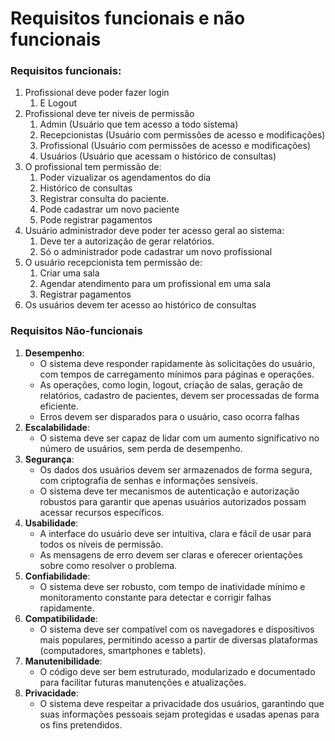 # Requisitos funcionais e não funcionais

### Requisitos funcionais:

1. Profissional deve poder fazer login
    1. E Logout
2. Profissional deve ter niveis de permissão
    1. Admin (Usuário que tem acesso a todo sistema)
    2. Recepcionistas (Usuário com permissões de acesso e modificações)
    3. Profissional (Usuário com permissões de acesso e modificações)
    4. Usuários (Usuário que acessam o histórico de consultas)
3. O profissional tem permissão de:
    1. Poder vizualizar os agendamentos do dia
    2. Histórico de consultas
    3. Registrar consulta do paciente.
    4. Pode cadastrar um novo paciente
    5. Pode registrar pagamentos
4. Usuário administrador deve poder ter acesso geral ao sistema:
    1. Deve ter a autorização de gerar relatórios.
    2. Só o administrador pode cadastrar um novo profissional
5. O usuário recepcionista tem permissão de:
    1. Criar uma sala
    2. Agendar atendimento para um profissional em uma sala
    3. Registrar pagamentos
6. Os usuários devem ter acesso ao histórico de consultas

### Requisitos Não-funcionais

1. **Desempenho**:
    - O sistema deve responder rapidamente às solicitações do usuário, com tempos de carregamento mínimos para páginas e operações.
    - As operações, como login, logout, criação de salas, geração de relatórios, cadastro de pacientes, devem ser processadas de forma eficiente.
    - Erros devem ser disparados para o usuário, caso ocorra falhas
2. **Escalabilidade**:
    - O sistema deve ser capaz de lidar com um aumento significativo no número de usuários, sem perda de desempenho.
3. **Segurança**:
    - Os dados dos usuários devem ser armazenados de forma segura, com criptografia de senhas e informações sensíveis.
    - O sistema deve ter mecanismos de autenticação e autorização robustos para garantir que apenas usuários autorizados possam acessar recursos específicos.
4. **Usabilidade**:
    - A interface do usuário deve ser intuitiva, clara e fácil de usar para todos os níveis de permissão.
    - As mensagens de erro devem ser claras e oferecer orientações sobre como resolver o problema.
5. **Confiabilidade**:
    - O sistema deve ser robusto, com tempo de inatividade mínimo e monitoramento constante para detectar e corrigir falhas rapidamente.
6. **Compatibilidade**:
    - O sistema deve ser compatível com os navegadores e dispositivos mais populares, permitindo acesso a partir de diversas plataformas (computadores, smartphones e tablets).
7. **Manutenibilidade**:
    - O código deve ser bem estruturado, modularizado e documentado para facilitar futuras manutenções e atualizações.
8. **Privacidade**:
    - O sistema deve respeitar a privacidade dos usuários, garantindo que suas informações pessoais sejam protegidas e usadas apenas para os fins pretendidos.
